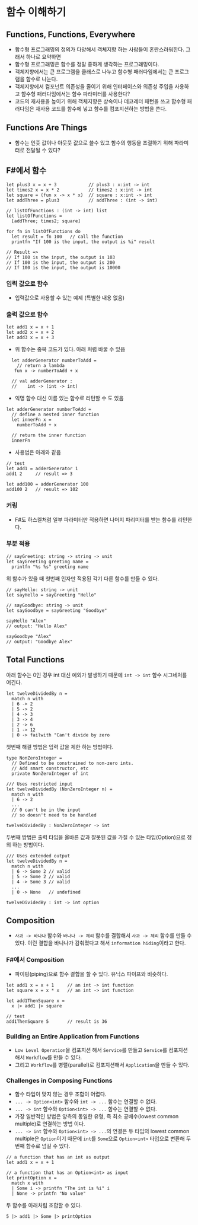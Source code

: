 # 함수 이해하기

## Functions, Functions, Everywhere

- 함수형 프로그래밍의 정의가 다양해서 객체지향 하는 사람들이 혼란스러워한다. 그래서 하나로 요약하면
- 함수형 프로그래밍은 함수를 정말 중하게 생각하는 프로그래밍이다.
- 객체지향에서는 큰 프로그램을 클래스로 나누고 함수형 패러다임에서는 큰 프로그램을 함수로 나눈다.
- 객체지향에서 컴포넌트 의존성을 줄이기 위해 인터페이스와 의존성 주입을 사용하고 함수형 패러다임에서는
  함수 파라미터를 사용한다?
- 코드의 재사용을 높이기 위해 객체지향은 상속이나 데코레터 패턴을 쓰고 함수형 패러다임은 재사용 코드를 함수에
  넣고 함수를 컴포지션하는 방법을 쓴다.

## Functions Are Things
- 함수는 인풋 값이나 아웃풋 값으로 쓸수 있고 함수의 행동을 조절하기 위해 파라미터로 전달될 수 있다?

## F#에서 함수

```f#
let​ plus3 x = x + 3            ​// plus3 : x:int -> int​
​let​ times2 x = x * 2           ​// times2 : x:int -> int​
​let​ square = (​fun​ x -> x * x)  ​// square : x:int -> int​
let​ addThree = plus3           ​// addThree : (int -> int)​
```

```f#
// listOfFunctions : (int -> int) list​
let​ listOfFunctions =
  [addThree; times2; square]
```

```f#
for​ fn ​in​ listOfFunctions ​do​
  ​let​ result = fn 100   ​// call the function​
  printfn ​"If 100 is the input, the output is %i"​ result

​// Result =>​
​// If 100 is the input, the output is 103​
​// If 100 is the input, the output is 200​
​// If 100 is the input, the output is 10000​
```

### 입력 값으로 함수

- 입력값으로 사용할 수 있는 예제 (특별한 내용 없음)

### 출력 값으로 함수

```f#
let​ add1 x = x + 1
​let​ add2 x = x + 2
let​ add3 x = x + 3
```

- 위 함수는 중복 코드가 있다. 아래 처럼 바꿀 수 있음

```f#
  ​let​ adderGenerator numberToAdd =
    ​// return a lambda​
  ​ fun​ x -> numberToAdd + x

  ​// val adderGenerator :​
  ​//    int -> (int -> int)​
```

- 익명 함수 대신 이름 있는 함수로 리턴할 수 도 있음

```f#
let​ adderGenerator numberToAdd =
  ​// define a nested inner function​
  ​let​ innerFn x =
    numberToAdd + x
​ 
  ​// return the inner function​
  innerFn
```

- 사용법은 아래와 같음

```
// test​
let​ add1 = adderGenerator 1
add1 2     ​// result => 3​
​ 
let​ add100 = adderGenerator 100
add100 2   ​// result => 102​
```

### 커링

- F#도 하스켈처럼 일부 파라미터만 적용하면 나머지 파리미터를 받는 함수를 리턴한다.

### 부분 적용

```f#
// sayGreeting: string -> string -> unit​
let​ sayGreeting greeting name =
  printfn ​"%s %s"​ greeting name
```

위 함수가 있을 때 첫번째 인자만 적용된 각기 다른 함수를 만들 수 있다.

```f#
// sayHello: string -> unit​
let​ sayHello = sayGreeting ​"Hello"​
 
// sayGoodbye: string -> unit​
​let​ sayGoodbye = sayGreeting ​"Goodbye"​

sayHello ​"Alex"​
​// output: "Hello Alex"
​ 
sayGoodbye ​"Alex"​
​// output: "Goodbye Alex"​
```

## Total Functions

아래 함수는 0인 경우 int 대신 예외가 발생하기 때문에 `int -> int` 함수 시그네처를 어긴다.

```f#
let​ twelveDividedBy n =
  ​match​ n ​with​
  | 6 -> 2
  | 5 -> 2
  | 4 -> 3
  | 3 -> 4
  | 2 -> 6
  | 1 -> 12
  | 0 -> failwith ​"Can't divide by zero
```

첫번째 해결 방법은 입력 값을 제한 하는 방법이다.

```f#
​type​ NonZeroInteger =
  // Defined to be constrained to non-zero ints.​
  ​// Add smart constructor, etc​
  ​private​ NonZeroInteger ​of​ ​int​

​/// Uses restricted input​
let​ twelveDividedBy (NonZeroInteger n) =
  match​ n ​with​
  | 6 -> 2
  ...
  // 0 can't be in the input​
  ​// so doesn't need to be handled​

twelveDividedBy : NonZeroInteger -> int
```

두번째 방법은 출력 타입을 올바른 값과 잘못된 값을 가질 수 있는 타입(Option)으로 정의 하는 방법이다.

```f#
/// Uses extended output​
let​ twelveDividedBy n =
  ​match​ n ​with​
  | 6 -> Some 2 ​// valid​
  | 5 -> Some 2 ​// valid​
  | 4 -> Some 3 ​// valid​
  ...
  | 0 -> None   ​// undefined​

twelveDividedBy : int -> int option
```

## Composition

- `사과 -> 바나나` 함수와 `바나나 -> 체리` 함수를 결합해서 `사과 -> 체리` 함수를 만들 수 있다. 이런
  결합을 바나나가 감춰졌다고 해서 `information hiding`이라고 한다.

### F#에서 Composition

- 파이핑(piping)으로 함수 결합을 할 수 있다. 유닉스 파이프와 비슷하다.

```f#
let​ add1 x = x + 1     ​// an int -> int function​
​let​ square x = x * x   ​// an int -> int function​
​ 
let​ add1ThenSquare x =
  x |> add1 |> square

​// test​
add1ThenSquare 5       ​// result is 36​
```

### Building an Entire Application from Functions

- `Low Level Operation`을 컴포지션 해서 `Service`를 만들고 `Service`를 컴포지션 해서
  `Workflow`를 만들 수 있다.
- 그리고 `Workflow`를 병렬(parallel)로 컴포지션해서 `Application`을 만들 수 있다.

### Challenges in Composing Functions

- 함수 타입이 맞지 않는 경우 조합이 어렵다.
- `... -> Option<int>` 함수와 `int -> ...` 함수는 연결할 수 없다.
- `... -> int` 함수와 `Option<int> -> ...` 함수는 연결할 수 없다.
- 가장 일반적인 방법은 양측의 동일한 유형, 즉 최소 공배수(lowest common multiple)로 연결하는 방법
  이다.
- `... -> int` 함수와 `Option<int> -> ...`의 연결은 두 타입의 lowest common multiple은
  `Option`이기 때문에 `int`를 `Some`으로 `Option<int>` 타입으로 변환해 두번째 함수로 넘길 수 있다.

```f#
​// a function that has an int as output​
let​ add1 x = x + 1

// a function that has an Option<int> as input​
let​ printOption x =
  ​match​ x ​with​
  | Some i -> printfn ​"The int is %i"​ i
  | None -> printfn ​"No value"​
```

두 함수를 아래처럼 조합할 수 있다.

```f#
5 |> add1 |> Some |> printOption
```

